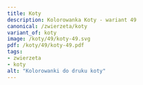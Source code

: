 ```yaml
---
title: Koty
description: Kolorowanka Koty - wariant 49
canonical: /zwierzeta/koty
variant_of: koty
image: /koty/49/koty-49.svg
pdf: /koty/49/koty-49.pdf
tags:
- zwierzeta
- koty
alt: "Kolorowanki do druku koty"
---
```

